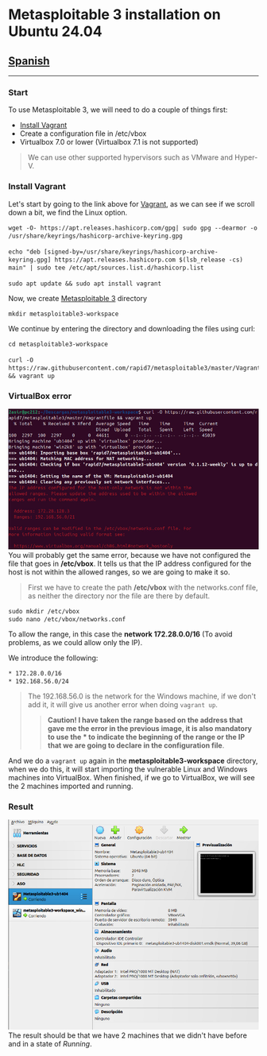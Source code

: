 # Metasploitable 3 installation on Ubuntu 24.04
## [Spanish](https://github.com/JesusGonzalezAragon/instalacion-metasploitable3)

---
### Start

To use Metasploitable 3, we will need to do a couple of things first:
* [Install Vagrant](https://developer.hashicorp.com/vagrant/install?product_intent=vagrant) 
* Create a configuration file in /etc/vbox
* Virtualbox 7.0 or lower (Virtualbox 7.1 is not supported)

> We can use other supported hypervisors such as VMware and Hyper-V.

### Install Vagrant
Let's start by going to the link above for [Vagrant](https://developer.hashicorp.com/vagrant/install?product_intent=vagrant), as we can see if we scroll down a bit, we find the Linux option.

```shell
wget -O- https://apt.releases.hashicorp.com/gpg| sudo gpg --dearmor -o /usr/share/keyrings/hashicorp-archive-keyring.gpg

echo "deb [signed-by=/usr/share/keyrings/hashicorp-archive-keyring.gpg] https://apt.releases.hashicorp.com $(lsb_release -cs) main" | sudo tee /etc/apt/sources.list.d/hashicorp.list

sudo apt update && sudo apt install vagrant
```

Now, we create [Metasploitable 3](https://github.com/rapid7/metasploitable3) directory
```shell
mkdir metasploitable3-workspace
```

We continue by entering the directory and downloading the files using curl:
```shell
cd metasploitable3-workspace

curl -O https://raw.githubusercontent.com/rapid7/metasploitable3/master/Vagrantfile && vagrant up
```

### VirtualBox error
![imagen](img/captura1.jpeg)
You will probably get the same error, because we have not configured the file that goes in **/etc/vbox**. It tells us that the IP address configured for the host is not within the allowed ranges, so we are going to make it so.

> First we have to create the path **/etc/vbox** with the networks.conf file, as neither the directory nor the file are there by default.

```shell
sudo mkdir /etc/vbox
sudo nano /etc/vbox/networks.conf
```

To allow the range, in this case the **network 172.28.0.0/16** (To avoid problems, as we could allow only the IP).

We introduce the following:

``` title:"networks.conf"
* 172.28.0.0/16
* 192.168.56.0/24
```

> The 192.168.56.0 is the network for the Windows machine, if we don't add it, it will give us another error when doing `vagrant up`.
> >**Caution! I have taken the range based on the address that gave me the error in the previous image, it is also mandatory to use the * to indicate the beginning of the range or the IP that we are going to declare in the configuration file**.

And we do a `vagrant up` again in the **metasploitable3-workspace** directory, when we do this, it will start importing the vulnerable Linux and Windows machines into VirtualBox. When finished, if we go to VirtualBox, we will see the 2 machines imported and running.
### Result
![imagen2](img/captura2.jpeg)
The result should be that we have 2 machines that we didn't have before and in a state of *Running*.
